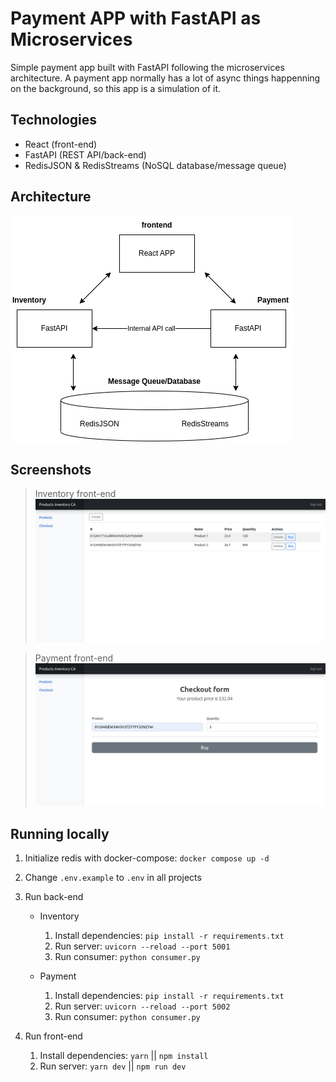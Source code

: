 # Payment APP with FastAPI as Microservices

Simple payment app built with FastAPI following the microservices architecture. A payment app normally has a lot of async things happenning on the background, so this app is a simulation of it.


## Technologies

- React (front-end)
- FastAPI (REST API/back-end)
- RedisJSON & RedisStreams (NoSQL database/message queue)


## Architecture

![Architecture Microservices](./docs/payment_app_fastapi_microservices.png)


## Screenshots

> Inventory front-end
![Inventory front-end](./docs/inventory_frontend.png)

> Payment front-end
![Payment front-end](./docs/payment_frontend.png)


## Running locally

1. Initialize redis with docker-compose: `docker compose up -d`

2. Change `.env.example` to `.env` in all projects

3. Run back-end
    - Inventory
        1. Install dependencies: `pip install -r requirements.txt`
        2. Run server: `uvicorn --reload --port 5001`
        3. Run consumer: `python consumer.py`

    - Payment
        1. Install dependencies: `pip install -r requirements.txt`
        2. Run server: `uvicorn --reload --port 5002`
        3. Run consumer: `python consumer.py`


4. Run front-end
    1. Install dependencies: `yarn` || `npm install`
    2. Run server: `yarn dev` || `npm run dev`
